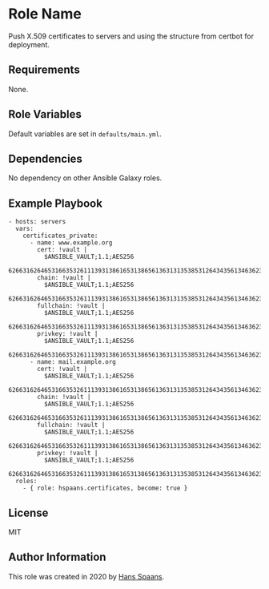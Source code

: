 # Role Name

Push X.509 certificates to servers and using the structure from certbot for deployment.

## Requirements

None.

## Role Variables

Default variables are set in `defaults/main.yml`.

## Dependencies

No dependency on other Ansible Galaxy roles.

## Example Playbook

    - hosts: servers
      vars:
        certificates_private:
          - name: www.example.org
            cert: !vault |
              $ANSIBLE_VAULT;1.1;AES256
              62663162646531663532611139313861653138656136313135385312643435613463623438633837
            chain: !vault |
              $ANSIBLE_VAULT;1.1;AES256
              62663162646531663532611139313861653138656136313135385312643435613463623438633837
            fullchain: !vault |
              $ANSIBLE_VAULT;1.1;AES256
              62663162646531663532611139313861653138656136313135385312643435613463623438633837
            privkey: !vault |
              $ANSIBLE_VAULT;1.1;AES256
              62663162646531663532611139313861653138656136313135385312643435613463623438633837
          - name: mail.example.org
            cert: !vault |
              $ANSIBLE_VAULT;1.1;AES256
              62663162646531663532611139313861653138656136313135385312643435613463623438633837
            chain: !vault |
              $ANSIBLE_VAULT;1.1;AES256
              62663162646531663532611139313861653138656136313135385312643435613463623438633837
            fullchain: !vault |
              $ANSIBLE_VAULT;1.1;AES256
              62663162646531663532611139313861653138656136313135385312643435613463623438633837
            privkey: !vault |
              $ANSIBLE_VAULT;1.1;AES256
              62663162646531663532611139313861653138656136313135385312643435613463623438633837
      roles:
        - { role: hspaans.certificates, become: true }

## License

MIT

## Author Information

This role was created in 2020 by [Hans Spaans](https://github.com/hspaans).
